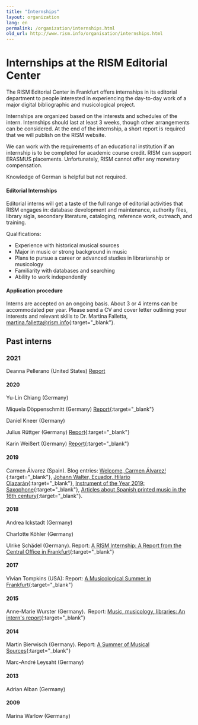 ```yaml
---
title: "Internships"
layout: organization
lang: en
permalink: /organization/internships.html
old_url: http://www.rism.info/organisation/internships.html
---
```


# Internships at the RISM Editorial Center

The RISM Editorial Center in Frankfurt offers internships in its editorial department to people interested in experiencing the day-to-day work of a major digital bibliographic and musicological project.

Internships are organized based on the interests and schedules of the intern. Internships should last at least 3 weeks, though other arrangements can be considered. At the end of the internship, a short report is required that we will publish on the RISM website.

We can work with the requirements of an educational institution if an internship is to be completed for academic course credit. RISM can support ERASMUS placements. Unfortunately, RISM cannot offer any monetary compensation.

Knowledge of German is helpful but not required.

#### Editorial Internships

Editorial interns will get a taste of the full range of editorial activities that RISM engages in: database development and maintenance, authority files, library sigla, secondary literature, cataloging, reference work, outreach, and training.

Qualifications:

* Experience with historical musical sources
* Major in music or strong background in music
* Plans to pursue a career or advanced studies in librarianship or musicology
* Familiarity with databases and searching
* Ability to work independently

#### Application procedure

Interns are accepted on an ongoing basis. About 3 or 4 interns can be accommodated per year. Please send a CV and cover letter outlining your interests and relevant skills to Dr. Martina Falletta, [martina.falletta@rism.info](http://martina.falletta@rism.info){:target="_blank"}.

## Past interns  

### 2021
Deanna Pellerano (United States) [Report](_new_at_rism/2021-05-25-my-rism-internship-a-new-cataloging-experience.html)

#### 2020

Yu-Lin Chiang (Germany)

Miquela Döppenschmitt (Germany) [Report](/new_at_rism/2020/12/03/my-internship-at-rism.html){:target="_blank"}

Daniel Kneer (Germany)

Julius Rüttger (Germany) [Report](/new_at_rism/2021/02/08/internship-despite-corona.html){:target="_blank"}

Karin Weißert (Germany) [Report](/new_at_rism/2020/03/26/karin-weißert-internship-report.html){:target="_blank"}

#### 2019

Carmen Álvarez (Spain). Blog entries: [Welcome, Carmen Álvarez!](/new_at_rism/2019/09/19/welcome-carmen-álvarez.html){:target="_blank"}, [Johann Walter, Ecuador, Hilario Olazarán](/new_publications/2019/10/28/johann-walter-ecuador-hilario-olazarán.html){:target="_blank"}, [Instrument of the Year 2019: Saxophone](/in_the_news/2019/11/11/instrument-of-the-year-2019-saxophone.html){:target="_blank"}, [Articles about Spanish printed music in the 16th century](/new_publications/2020/02/04/articles-about-spanish-printed-music-in-the-16th.html){:target="_blank"}.

#### 2018

Andrea Ickstadt (Germany)

Charlotte Köhler (Germany)

Ulrike Schädel (Germany). Report: [A RISM Internship: A Report from the Central Office in Frankfurt](/new_at_rism/2018/06/21/a-rism-internship-report-from-the-central-office.html){:target="_blank"}

#### 2017

Vivian Tompkins (USA): Report: [A Musicological Summer in Frankfurt](/new_at_rism/2017/07/17/a-musicological-summer-in-frankfurt.html){:target="_blank"}

#### 2015

Anne-Marie Wurster (Germany).  Report: [Music, musicology, libraries: An intern's report](/new_at_rism/2015/10/07/music-musicology-libraries-an-interns-report.html){:target="_blank"}

#### 2014

Martin Bierwisch (Germany). Report: [A Summer of Musical Sources](/new_at_rism/2014/12/04/a-summer-of-musical-sources.html){:target="_blank"}

Marc-André Leysaht (Germany)

#### 2013

Adrian Alban (Germany)

#### 2009

Marina Warlow (Germany)
